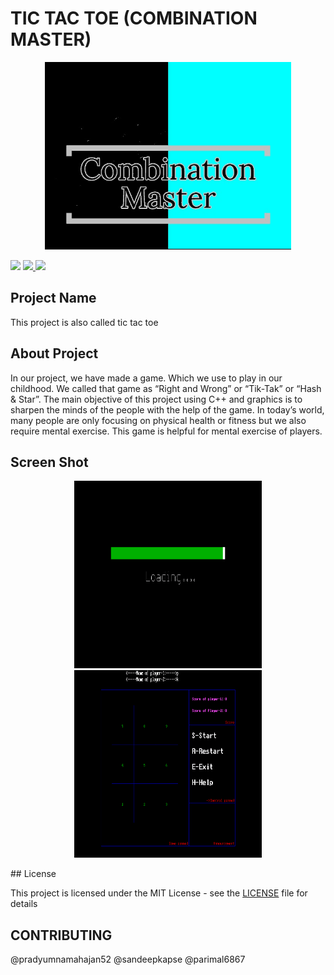 # TIC TAC TOE (COMBINATION MASTER)

<p align="center"><img src="https://github.com/pradyumnamahajan52/tic-tac-toe/blob/master/intro_img.jpg" height="300"></p>

<p align="center">
  
  [<img src="https://img.shields.io/github/license/pradyumnamahajan52/tic-tac-toe?color=GREEN">](LICENSE) 
  <a href="#" ><img src="https://img.shields.io/badge/Version-4.3-brightgreen"> </a>
  <a href="#" ><img src="https://img.shields.io/badge/Programming Language-C++ & C-brightgreen"> </a>

</p>

## Project Name

This project is also called tic tac toe

## About Project

In our project, we have made a game. Which we use to play in our childhood. We called that game as “Right and Wrong” or “Tik-Tak” or “Hash & Star”. 
The main objective of this project using C++ and graphics is to sharpen the minds of the people with the help of the game.
In today’s world, many people are only focusing on physical health or fitness but we also require mental exercise. This game is helpful for mental exercise of players.

## Screen Shot

<p align="center">
<img src="https://github.com/pradyumnamahajan52/tic-tac-toe/blob/master/Project%20Images/loading.png" width="300" height="300">
<img src="https://github.com/pradyumnamahajan52/tic-tac-toe/blob/master/Project%20Images/game%20structur%20before%20start.png" width="300" height="300">

</p>
## License

This project is licensed under the MIT License - see the [LICENSE](LICENSE) file for details

## CONTRIBUTING

@pradyumnamahajan52 @sandeepkapse @parimal6867
